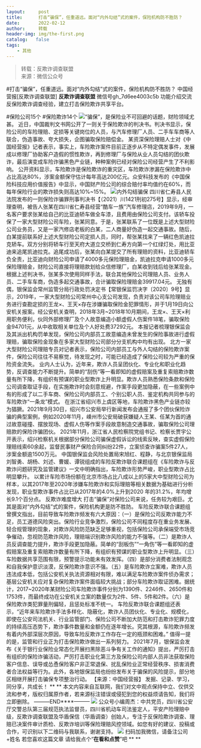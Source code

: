 ```yaml
---
layout:     post
title:      打击“骗保”，任重道远。面对“内外勾结”式的案件，保险机构防不胜防？
date:       2022-02-12
author:     转载
header-img: img/the-first.png
catalog:   false
tags:
    - 其他
---
```


<blockquote><p>转载：反欺诈调查联盟<br>
来源：微信公众号</p></blockquote>

#打击“骗保”，任重道远。面对“内外勾结”式的案件，保险机构防不胜防？
中国经营报[反欺诈调查联盟]
**反欺诈调查联盟**
微信号gh_7d6ee4003c5b
功能介绍交流反保险欺诈调查经验，建立打击保险欺诈共享平台。

#保险公司15个
#保险欺诈14个
![]({{site.baseurl}}/postimg/L6usUGPiatBRcR7ibuB3PYr9LDkwickfhPNDub4C0gPaO5Depv20H3micXHkHrtN7HSbtxCuTgvf2MwZF8Z3F53vhQ.jpeg)​
“骗保”，是保险业不可回避的话题，财险领域尤甚。
近日，中国裁判文书网公开了一则关于保险欺诈的判决书。判决书显示，保险公司的车险理赔、定损等关键岗位的人员，与汽车修理厂人员、二手车车商等人联合，伪造事故、夸大损失，企图骗取保险赔偿金。
某资深保险理赔人士对《中国经营报》记者表示，事实上，车险欺诈案件目前正逐步从不特定偶发事件，发展成以修理厂协助客户造假的惯性欺诈，再到修理厂与保险从业人员勾结的团伙欺诈，最后演变成车险诈骗黑色产业链，种种案例已经对保险公司经营产生了不利影响。
公开资料显示，车险欺诈是保险欺诈的重灾区，车险欺诈渗漏在保险欺诈中占比高达80%，涉案金额保守估计每年高达200亿元。众安科技发布的《中国保险科技应用价值报告》中显示，中国财产险公司的综合赔付率均值约在60%，而每年保险行业的欺诈损失则高达10%~15%。
![]({{site.baseurl}}/postimg/L6usUGPiatBRcR7ibuB3PYr9LDkwickfhPNRymIE0Knbv4mf3bNNjBrtAbIVn6prRhYtrAlQjPR1F1ovrQgy9BlLQ.jpeg)​
内外勾结骗保
四川省仁寿县人民法院发布的一则保险诈骗罪刑事判决书【（2021）川1421刑初275号】显示，经审理查明，被告人张某在四川省仁寿县经营“酷车一族”汽车修理店，2019年9月，一名客户要求张某给自己的比亚迪轿车做全车漆，且费用由保险公司支付。该轿车投保了一家大型财险公司车险，张某同意。于是，张某联系了一位既是上述大型财险公司业务员，又是一家汽修店老板的白某，二人商量好伪造一起交通事故。随后，白某提前联系好上述大型财险公司定损人员，同时，帮张某找来了一辆红色凯迪拉克轿车。双方分别将轿车行至天府大道立交桥到仁寿方向第一个红绿灯处，用比亚迪来追尾凯迪拉克。追尾成功后，张某向白某提交了所有理赔的资料，比亚迪轿车负全责，比亚迪向财险公司申请了4000多元保险理赔金，凯迪拉克申请1000多元保险理赔金，财险公司直接将理赔款划给众信修理厂，白某收到钱后给张某现金。
根据上述判决书，张某多次使用同样手法，联合其他保险公司理赔人员、业务人员、二手车车商，伪造多起交通事故，合计骗取保险理赔金39917.04元。
无独有偶，银保监会常州监管分局行政处罚决定书【常银保监罚决字〔2020〕9号】显示，2019年，一家大型财险公司常州中心支公司发现，负责对该公司车险理赔业务进行查勘定损的王龙×、王天×存在涉嫌骗取保险金犯罪情形，并于1月19日向公安机关报案。经公安机关查明，2018年3月~2018年10月期间，王龙×、王天×利用职务便利，伙同外部修理厂及个人故意编造小额虚假人伤案件18笔，骗取保险金94701元，从中收取相关单位及个人好处费37292元。
本报记者梳理银保监会及其派出机构罚单发现，保险公司内部员工故意编造未曾发生的保险事故进行虚假理赔，骗取保险金现象在多家大型财险公司部分分支机构中均有出现。
北方一家大型财险公司理赔专员对记者表示，保险公司内部员工与外人勾结的保险欺诈案件，保险公司往往不易察觉，待发现之时，可能已经造成了保险公司较为严重的保险资金流失。
业内人士认为，近年来，欺诈人员呈团伙化、专业化和职业化趋势，反调查能力不断提升。简单的“刮伤”等一看即知的虚假赔案及重复索赔欺诈数量有所下降，有组织有预谋的职业型欺诈上升明显。欺诈人员熟悉保险条款和保险公司调查取证手段，在实施欺诈时会刻意规避，作案手段更加隐蔽，在一些案例中有的形成了以二手车商、保险公司内部员工、个别公职人员、鉴定机构共同参与的车险欺诈“一条龙”模式。
在浙江省绍兴市上虞区等地，车险欺诈黑色产业链亦较为猖獗。2021年9月30日，绍兴市公安局举行新闻发布会通报了多个团伙保险诈骗的典型案例，例如2020年11月，嵊州市公安局破获嫌疑人王某、任某为首的通过故意碰撞、摆放现场、虚假人伤等作案手段故意制造交通事故，骗取保险公司理赔款的保险诈骗团伙。
2021年11月，浙江省人民检察院党组书记、检察长贾宇公开表示，绍兴检察机关根据部分保险公司骗保虚假诉讼的线索反映，查实虚假保险理赔线索60余起，监督民事财产保险合同纠纷22件，立案侦查诈骗案5件27人，涉案金额逾1500万元。
中国银保监会风险处置局宋旭红、程静，与北京银保监局刘智勇、胡杨、刘述、曹媛、谭锐组成的车险反欺诈联合课题组在《车险欺诈与反欺诈问题研究及监管建议》一文中明确指出，车险欺诈形势严峻，职业型欺诈占比明显攀升。
以累计车险市场份额在北京市场占比八成以上的5家大中型财险公司为样本，以其2017年至2020年涉嫌车险欺诈和实际理赔等相关数据为基础进行分析发现，职业型欺诈事件占比已从2017年的4.0%上升到2020
年的31.2%，年均增长9.1个百分点。
反欺诈难度增大
打击“骗保”对保险公司来说，任务较为艰巨。尤其是面对“内外勾结”式的案件，保险机构更是防不胜防。
车险反欺诈联合课题组曾撰文指出，目前导致车险欺诈频发有六大原因：（一）是保险公司反欺诈能力不足，员工道德风险突出。保险行业竞争激烈，保险公司不同程度存在重业务发展、轻合规管理的现象，对欺诈风险防范缺乏足够重视，包括保险公司承保端受市场竞争催动，忽视防范欺诈风险，理赔端识别欺诈风险的能力不强等。（二）是欺诈人员反调查能力提升，欺诈手段更加隐蔽。简单的“刮板伤”“一角伤”等一看即知的虚假赔案及重复索赔欺诈数量有所下降，有组织有预谋的职业型欺诈上升明显。（三）车险数据共享范围有限，预警提示功能未有效发挥。（四）是部分消费者法制观念和自我保护意识淡漠，反保险欺诈意识不强。（五）是车险欺诈立案难，欺诈人员违法成本低，包括公安机关执法资源相对有限，难以满足车险欺诈案件侦办需求；基层公安机关应对复杂保险欺诈案件面临较大挑战；部分车险欺诈取证困难。据统计，2017~2020年某财险公司车险欺诈事件分别为1390件、2246件、2650件和1753件，而最终成功在公安机关立案的数量仅为2件、5件、5件和2件。（六）是保险欺诈类犯罪量刑偏轻，且惩处标准不统一。
车险反欺诈联合课题组还表示，“近年来车险欺诈手法多样化、隐蔽化，欺诈人员团伙化、专业化、规模化，即使在公安司法机关、行业监管部门、保险公司不断加大防范和打击欺诈犯罪力度的持续高压态势下，欺诈事件数量和金额仍在逐年增长。究其根源，车险欺诈频发有着内外部深层次原因，导致车险反欺诈工作存在一定的瓶颈和困难。”
值得一提的是，监管和行业正为打击保险欺诈做出一系列努力。
2021年7月，银保监会发布《关于银行业保险业常态化开展扫黑除恶斗争有关工作的通知》提出，严厉打击有组织的保险诈骗活动，严厉打击职业化第三方及保险公司内部人员非法获取保险客户信息、误导或怂恿保险客户非正常退保、扰乱保险业正常经营秩序、损害消费者合法权益等行为。此外，各地银保监局也纷纷发布关于骗保的风险提示，部分地区相继开展打击骗保专项整治行动。
【来源：中国经营报】
发掘、记录、学习，同分享，共成长！
**
**
本文内容来自互联网，我们对文中观点保持中立、仅供交流和参考，版权归属原作者，若来源标注错误或侵犯到您的权益烦请告知，我们将立即删除。
———END****———
![]({{site.baseurl}}/postimg/L6usUGPiatBSs5Yxdp5NU9dpdqWanE7Mq7XpTo0mwlia1gia9NNFGTRYKdpVvrK2KgpAPictg52F8U9sicXI1jQ1dzA.jpeg)
公众号小编周杰：中共党员，四川省公安厅交警总队第三届规范执法监督员，四川省机动车司法鉴定人，平安产险理赔中级，反欺诈调查联盟及华盾保信（华盾调查）创始人，专注于反保险欺诈调查、理赔已决案件审计质检、反欺诈培训等保险理赔风控领域。如您有好的建议、投稿或合作，可识别以下二维码与我联系，谢谢支持。
![]({{site.baseurl}}/postimg/L6usUGPiatBS3wrVRuWQYeic3juNbQs2kiaCeq6U3Y7sobzUaIjwichkaPNyMQzDdM5fXhxqgA74BJYGaLDib5TIqKA.jpeg)
扫码加我微信，请备注公司+姓名
若您喜欢这篇文章
请给我点个“**在看和点赞**”吧
**
**
